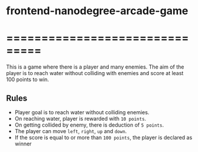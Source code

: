 
# frontend-nanodegree-arcade-game
# ===============================

This is a game where there is a player and many enemies. The aim of the player
is to reach water without colliding with enemies and score at least 100 points to win.

## Rules

- Player goal is to reach water without colliding enemies.
- On reaching water, player is rewarded with `10 points`.
- On getting collided by enemy, there is deduction of `5 points`.
- The player can move `left`, `right`, `up` and `down`.
- If the score is equal to or more than `100 points`, the player is declared as winner


